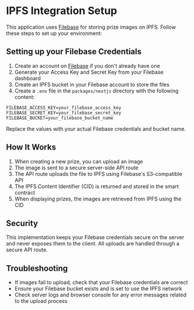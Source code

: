 # IPFS Integration Setup

This application uses [Filebase](https://filebase.com/) for storing prize images on IPFS. Follow these steps to set up your environment:

## Setting up your Filebase Credentials

1. Create an account on [Filebase](https://filebase.com/) if you don't already have one
2. Generate your Access Key and Secret Key from your Filebase dashboard
3. Create an IPFS bucket in your Filebase account to store the files
4. Create a `.env` file in the `packages/nextjs` directory with the following content:

```
FILEBASE_ACCESS_KEY=your_filebase_access_key
FILEBASE_SECRET_KEY=your_filebase_secret_key
FILEBASE_BUCKET=your_filebase_bucket_name
```

Replace the values with your actual Filebase credentials and bucket name.

## How It Works

1. When creating a new prize, you can upload an image
2. The image is sent to a secure server-side API route
3. The API route uploads the file to IPFS using Filebase's S3-compatible API
4. The IPFS Content Identifier (CID) is returned and stored in the smart contract
5. When displaying prizes, the images are retrieved from IPFS using the CID

## Security

This implementation keeps your Filebase credentials secure on the server and never exposes them to the client. All uploads are handled through a secure API route.

## Troubleshooting

- If images fail to upload, check that your Filebase credentials are correct
- Ensure your Filebase bucket exists and is set to use the IPFS network
- Check server logs and browser console for any error messages related to the upload process 